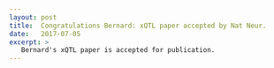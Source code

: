 ```yaml
---
layout: post
title:  Congratulations Bernard: xQTL paper accepted by Nat Neur.
date:   2017-07-05
excerpt: >
   Bernard's xQTL paper is accepted for publication.
---
```



